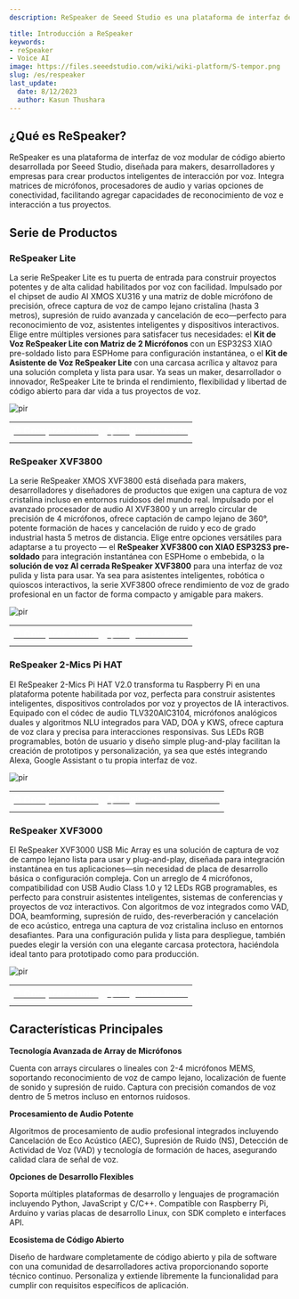 ```yaml
---
description: ReSpeaker de Seeed Studio es una plataforma de interfaz de voz modular de código abierto para crear productos inteligentes de interacción por voz. Con matrices de micrófonos avanzadas con reconocimiento de campo lejano, supresión de ruido y algoritmos de procesamiento de audio, ofrece captura de voz clara incluso en entornos ruidosos. Compatible con múltiples plataformas e idiomas, ofrece desarrollo flexible, diseños de código abierto y fuerte soporte de la comunidad.

title: Introducción a ReSpeaker
keywords:
- reSpeaker
- Voice AI
image: https://files.seeedstudio.com/wiki/wiki-platform/S-tempor.png
slug: /es/respeaker
last_update:
  date: 8/12/2023
  author: Kasun Thushara
---
```



## ¿Qué es ReSpeaker? 

ReSpeaker es una plataforma de interfaz de voz modular de código abierto desarrollada por Seeed Studio, diseñada para makers, desarrolladores y empresas para crear productos inteligentes de interacción por voz. Integra matrices de micrófonos, procesadores de audio y varias opciones de conectividad, facilitando agregar capacidades de reconocimiento de voz e interacción a tus proyectos.

## Serie de Productos

### ReSpeaker Lite

La serie ReSpeaker Lite es tu puerta de entrada para construir proyectos potentes y de alta calidad habilitados por voz con facilidad. Impulsado por el chipset de audio AI XMOS XU316 y una matriz de doble micrófono de precisión, ofrece captura de voz de campo lejano cristalina (hasta 3 metros), supresión de ruido avanzada y cancelación de eco—perfecto para reconocimiento de voz, asistentes inteligentes y dispositivos interactivos. Elige entre múltiples versiones para satisfacer tus necesidades: el **Kit de Voz ReSpeaker Lite con Matriz de 2 Micrófonos** con un ESP32S3 XIAO pre-soldado listo para ESPHome para configuración instantánea, o el **Kit de Asistente de Voz ReSpeaker Lite** con una carcasa acrílica y altavoz para una solución completa y lista para usar. Ya seas un maker, desarrollador o innovador, ReSpeaker Lite te brinda el rendimiento, flexibilidad y libertad de código abierto para dar vida a tus proyectos de voz.


<p style={{textAlign: 'center'}}><img src="https://files.seeedstudio.com/wiki/respeaker_xvf3800_usb/respeakerlite.png" alt="pir" width={600} height="auto" /></p>

<div className="table-center">
    <table className="table-nobg">
        <tbody>
            <tr className="table-trnobg">
                <td className="table-trnobg">
                    <div className="get_one_now_container" style={{ textAlign: 'center' }}>
                        <a
                            className="get_one_now_item"
                            href="https://www.seeedstudio.com/ReSpeaker-Lite-p-5928.html"
                            style={{ marginRight: '150px' }}
                        >
                            <strong>
                                <span>
                                    <font color="#FFFFFF" size="4">🖱️ Comprar Ahora</font>
                                </span>
                            </strong>
                        </a>
                    </div>
                </td>
                <td className="table-trnobg">
                    <div className="get_one_now_container" style={{ textAlign: 'center' }}>
                        <a
                            className="get_one_now_item"
                            href="https://wiki.seeedstudio.com/es/reSpeaker_usb_v3/"
                        >
                            <strong>
                                <span>
                                    <font color="#FFFFFF" size="3">📚 Página de Inicio</font>
                                </span>
                            </strong>
                        </a>
                    </div>
                </td>
            </tr>
        </tbody>
    </table>
</div>

### ReSpeaker XVF3800

La serie ReSpeaker XMOS XVF3800 está diseñada para makers, desarrolladores y diseñadores de productos que exigen una captura de voz cristalina incluso en entornos ruidosos del mundo real. Impulsado por el avanzado procesador de audio AI XVF3800 y un arreglo circular de precisión de 4 micrófonos, ofrece captación de campo lejano de 360°, potente formación de haces y cancelación de ruido y eco de grado industrial hasta 5 metros de distancia. Elige entre opciones versátiles para adaptarse a tu proyecto — el **ReSpeaker XVF3800 con XIAO ESP32S3 pre-soldado** para integración instantánea con ESPHome o embebida, o la **solución de voz AI cerrada ReSpeaker XVF3800** para una interfaz de voz pulida y lista para usar. Ya sea para asistentes inteligentes, robótica o quioscos interactivos, la serie XVF3800 ofrece rendimiento de voz de grado profesional en un factor de forma compacto y amigable para makers.

<p style={{textAlign: 'center'}}><img src="https://files.seeedstudio.com/wiki/respeaker_xvf3800_usb/xvf3800.png" alt="pir" width={600} height="auto" /></p>

<div className="table-center">
    <table className="table-nobg">
        <tbody>
            <tr className="table-trnobg">
                <td className="table-trnobg">
                    <div className="get_one_now_container" style={{ textAlign: 'center' }}>
                        <a
                            className="get_one_now_item"
                            href="https://www.seeedstudio.com/ReSpeaker-XVF3800-USB-Mic-Array-p-6488.html"
                            style={{ marginRight: '150px' }}
                        >
                            <strong>
                                <span>
                                    <font color="#FFFFFF" size="4">🖱️ Comprar Ahora</font>
                                </span>
                            </strong>
                        </a>
                    </div>
                </td>
                <td className="table-trnobg">
                    <div className="get_one_now_container" style={{ textAlign: 'center' }}>
                        <a
                            className="get_one_now_item"
                            href="https://wiki.seeedstudio.com/es/respeaker_xvf3800_introduction/"
                        >
                            <strong>
                                <span>
                                    <font color="#FFFFFF" size="3">📚 Página de Inicio</font>
                                </span>
                            </strong>
                        </a>
                    </div>
                </td>
            </tr>
        </tbody>
    </table>
</div>

### ReSpeaker 2-Mics Pi HAT

El ReSpeaker 2-Mics Pi HAT V2.0 transforma tu Raspberry Pi en una plataforma potente habilitada por voz, perfecta para construir asistentes inteligentes, dispositivos controlados por voz y proyectos de IA interactivos. Equipado con el códec de audio TLV320AIC3104, micrófonos analógicos duales y algoritmos NLU integrados para VAD, DOA y KWS, ofrece captura de voz clara y precisa para interacciones responsivas. Sus LEDs RGB programables, botón de usuario y diseño simple plug-and-play facilitan la creación de prototipos y personalización, ya sea que estés integrando Alexa, Google Assistant o tu propia interfaz de voz.


<p style={{textAlign: 'center'}}><img src="https://files.seeedstudio.com/wiki/respeaker_xvf3800_usb/hat.png" alt="pir" width={600} height="auto" /></p>

<div className="table-center">
    <table className="table-nobg">
        <tbody>
            <tr className="table-trnobg">
                <td className="table-trnobg">
                    <div className="get_one_now_container" style={{ textAlign: 'center' }}>
                        <a
                            className="get_one_now_item"
                            href="https://www.seeedstudio.com/ReSpeaker-2-Mics-Pi-HAT.html"
                            style={{ marginRight: '150px' }}
                        >
                            <strong>
                                <span>
                                    <font color="#FFFFFF" size="4">🖱️ Comprar Ahora</font>
                                </span>
                            </strong>
                        </a>
                    </div>
                </td>
                <td className="table-trnobg">
                    <div className="get_one_now_container" style={{ textAlign: 'center' }}>
                        <a
                            className="get_one_now_item"
                            href="https://wiki.seeedstudio.com/es/ReSpeaker_2_Mics_Pi_HAT/"
                        >
                            <strong>
                                <span>
                                    <font color="#FFFFFF" size="3">📚 Página de Introducción</font>
                                </span>
                            </strong>
                        </a>
                    </div>
                </td>
            </tr>
        </tbody>
    </table>
</div>

### ReSpeaker XVF3000

El ReSpeaker XVF3000 USB Mic Array es una solución de captura de voz de campo lejano lista para usar y plug-and-play, diseñada para integración instantánea en tus aplicaciones—sin necesidad de placa de desarrollo básica o configuración compleja. Con un arreglo de 4 micrófonos, compatibilidad con USB Audio Class 1.0 y 12 LEDs RGB programables, es perfecto para construir asistentes inteligentes, sistemas de conferencias y proyectos de voz interactivos. Con algoritmos de voz integrados como VAD, DOA, beamforming, supresión de ruido, des-reverberación y cancelación de eco acústico, entrega una captura de voz cristalina incluso en entornos desafiantes. Para una configuración pulida y lista para despliegue, también puedes elegir la versión con una elegante carcasa protectora, haciéndola ideal tanto para prototipado como para producción.


<p style={{textAlign: 'center'}}><img src="https://files.seeedstudio.com/wiki/respeaker_xvf3800_usb/xvf3000.png" alt="pir" width={600} height="auto" /></p>

<div className="table-center">
    <table className="table-nobg">
        <tbody>
            <tr className="table-trnobg">
                <td className="table-trnobg">
                    <div className="get_one_now_container" style={{ textAlign: 'center' }}>
                        <a
                            className="get_one_now_item"
                            href="https://www.seeedstudio.com/ReSpeaker-USB-Mic-Array-p-4247.html"
                            style={{ marginRight: '150px' }}
                        >
                            <strong>
                                <span>
                                    <font color="#FFFFFF" size="4">🖱️ Comprar Ahora</font>
                                </span>
                            </strong>
                        </a>
                    </div>
                </td>
                <td className="table-trnobg">
                    <div className="get_one_now_container" style={{ textAlign: 'center' }}>
                        <a
                            className="get_one_now_item"
                            href="https://wiki.seeedstudio.com/es/ReSpeaker_Mic_Array_v2.0/#version"
                        >
                            <strong>
                                <span>
                                    <font color="#FFFFFF" size="3">📚 Página de Inicio</font>
                                </span>
                            </strong>
                        </a>
                    </div>
                </td>
            </tr>
        </tbody>
    </table>
</div>


## Características Principales

**Tecnología Avanzada de Array de Micrófonos**

Cuenta con arrays circulares o lineales con 2-4 micrófonos MEMS, soportando reconocimiento de voz de campo lejano, localización de fuente de sonido y supresión de ruido. Captura con precisión comandos de voz dentro de 5 metros incluso en entornos ruidosos.

**Procesamiento de Audio Potente**

Algoritmos de procesamiento de audio profesional integrados incluyendo Cancelación de Eco Acústico (AEC), Supresión de Ruido (NS), Detección de Actividad de Voz (VAD) y tecnología de formación de haces, asegurando calidad clara de señal de voz.

**Opciones de Desarrollo Flexibles**

Soporta múltiples plataformas de desarrollo y lenguajes de programación incluyendo Python, JavaScript y C/C++. Compatible con Raspberry Pi, Arduino y varias placas de desarrollo Linux, con SDK completo e interfaces API.

**Ecosistema de Código Abierto**

Diseño de hardware completamente de código abierto y pila de software con una comunidad de desarrolladores activa proporcionando soporte técnico continuo. Personaliza y extiende libremente la funcionalidad para cumplir con requisitos específicos de aplicación.

<div class="button_tech_support_container">
<a href="https://forum.seeedstudio.com/" class="button_forum"></a> 
<a href="https://www.seeedstudio.com/contacts" class="button_email"></a>
</div>

<div class="button_tech_support_container">
<a href="https://discord.gg/eWkprNDMU7" class="button_discord"></a> 
<a href="https://github.com/Seeed-Studio/wiki-documents/discussions/69" class="button_discussion"></a>
</div>
